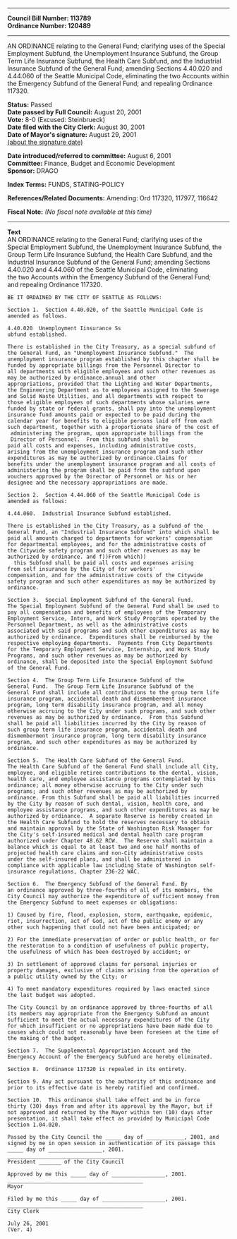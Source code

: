 * * * * *  
  
**Council Bill Number: [](#h0)[](#h2)113789**   
**Ordinance Number: 120489**  
  
* * * * *  
  
AN ORDINANCE relating to the General Fund; clarifying uses of the Special Employment Subfund, the Unemployment Insurance Subfund, the Group Term Life Insurance Subfund, the Health Care Subfund, and the Industrial Insurance Subfund of the General Fund; amending Sections 4.40.020 and 4.44.060 of the Seattle Municipal Code, eliminating the two Accounts within the Emergency Subfund of the General Fund; and repealing Ordinance 117320.  
  
**Status:** Passed   
**Date passed by Full Council:** August 20, 2001   
**Vote:** 8-0 (Excused: Steinbrueck)   
**Date filed with the City Clerk:** August 30, 2001   
**Date of Mayor's signature:** August 29, 2001   
[(about the signature date)](/~public/approvaldate.htm)   
  
  
**Date introduced/referred to committee:** August 6, 2001   
**Committee:** Finance, Budget and Economic Development   
**Sponsor:** DRAGO   
  
**Index Terms:** FUNDS, STATING-POLICY  
  
**References/Related Documents:** Amending: Ord 117320, 117977, 116642  
  
**Fiscal Note:** *(No fiscal note available at this time)*  
  
* * * * *  
  
**Text**  
    AN ORDINANCE relating to the General Fund; clarifying uses of the  
    Special Employment Subfund, the Unemployment Insurance Subfund, the  
    Group Term Life Insurance Subfund, the Health Care Subfund, and the  
    Industrial Insurance Subfund of the General Fund; amending Sections  
    4.40.020 and 4.44.060 of the Seattle Municipal Code, eliminating  
    the two Accounts within the Emergency Subfund of the General Fund;  
    and repealing Ordinance 117320.  
  
    BE IT ORDAINED BY THE CITY OF SEATTLE AS FOLLOWS:  
  
    Section 1.  Section 4.40.020, of the Seattle Municipal Code is  
    amended as follows.  
  
    4.40.020  Unemployment Iinsurance Ss  
    ubfund established.  
  
    There is established in the City Treasury, as a special subfund of  
    the General Fund, an "Unemployment Insurance Subfund."  The  
    unemployment insurance program established by this chapter shall be  
    funded by appropriate billings from the Personnel Director to  
    all departments with eligible employees and such other revenues as  
    may be authorized by ordinance.annual and other  
    appropriations, provided that the Lighting and Water Departments,  
    the Engineering Department as to employees assigned to the Sewerage  
    and Solid Waste Utilities, and all departments with respect to  
    those eligible employees of such departments whose salaries were  
    funded by state or federal grants, shall pay into the unemployment  
    insurance fund amounts paid or expected to be paid during the  
    calendar year for benefits to eligible persons laid off from each  
    such department, together with a proportionate share of the cost of  
     administering the program, upon appropriate billings from the  
     Director of Personnel.  From this subfund shall be  
    paid all costs and expenses, including administrative costs,  
    arising from the unemployment insurance program and such other  
    expenditures as may be authorized by ordinance.Claims for  
    benefits under the unemployment insurance program and all costs of  
    administering the program shall be paid from the subfund upon  
    vouchers approved by the Director of Personnel or his or her  
    designee and the necessary appropriations are made.  
  
    Section 2.  Section 4.44.060 of the Seattle Municipal Code is  
    amended as follows:  
  
    4.44.060.  Industrial Insurance Subfund established.  
  
    There is established in the City Treasury, as a subfund of the  
    General Fund, an "Industrial Insurance Subfund" into which shall be  
    paid all amounts charged to departments for workers' compensation  
    for departmental employees, and for the administrative costs of  
    the Citywide safety program and such other revenues as may be  
    authorized by ordinance. and f))From which))  
      this Subfund shall be paid all costs and expenses arising  
    from self insurance by the City of for workers'  
    compensation, and for the administrative costs of the Citywide  
    safety program and such other expenditures as may be authorized by  
    ordinance.  
  
    Section 3.  Special Employment Subfund of the General Fund.  
    The Special Employment Subfund of the General Fund shall be used to  
    pay all compensation and benefits of employees of the Temporary  
    Employment Service, Intern, and Work Study Programs operated by the  
    Personnel Department, as well as the administrative costs  
    associated with said programs and such other expenditures as may be  
    authorized by ordinance.  Expenditures shall be reimbursed by the  
    respective employing departments.  Payments from City Departments  
    for the Temporary Employment Service, Internship, and Work Study  
    Programs, and such other revenues as may be authorized by  
    ordinance, shall be deposited into the Special Employment Subfund  
    of the General Fund.  
  
    Section 4.  The Group Term Life Insurance Subfund of the  
    General Fund.  The Group Term Life Insurance Subfund of the  
    General Fund shall include all contributions to the group term life  
    insurance program, accidental death and dismemberment insurance  
    program, long term disability insurance program, and all money  
    otherwise accruing to the City under such programs, and such other  
    revenues as may be authorized by ordinance.  From this Subfund  
    shall be paid all liabilities incurred by the City by reason of  
    such group term life insurance program, accidental death and  
    dismemberment insurance program, long term disability insurance  
    program, and such other expenditures as may be authorized by  
    ordinance.  
  
    Section 5.  The Health Care Subfund of the General Fund.  
    The Health Care Subfund of the General Fund shall include all City,  
    employee, and eligible retiree contributions to the dental, vision,  
    health care, and employee assistance programs contemplated by this  
    ordinance; all money otherwise accruing to the City under such  
    programs; and such other revenues as may be authorized by  
    ordinance. From this Subfund shall be paid all liabilities incurred  
    by the City by reason of such dental, vision, health care, and  
    employee assistance programs, and such other expenditures as may be  
    authorized by ordinance.  A separate Reserve is hereby created in  
    the Health Care Subfund to hold the reserves necessary to obtain  
    and maintain approval by the State of Washington Risk Manager for  
    the City's self-insured medical and dental health care program  
    authorized under Chapter 48.62 RCW.  The Reserve shall maintain a  
    balance which is equal to at least two and one half months of  
    projected health care claims and non-City administrative costs  
    under the self-insured plans, and shall be administered in  
    compliance with applicable law including State of Washington self-  
    insurance regulations, Chapter 236-22 WAC.  
  
    Section 6.  The Emergency Subfund of the General Fund. By  
    an ordinance approved by three-fourths of all of its members, the  
    City Council may authorize the expenditure of sufficient money from  
    the Emergency Subfund to meet expenses or obligations:  
  
    1) Caused by fire, flood, explosion, storm, earthquake, epidemic,  
    riot, insurrection, act of God, act of the public enemy or any  
    other such happening that could not have been anticipated; or  
  
    2) For the immediate preservation of order or public health, or for  
    the restoration to a condition of usefulness of public property,  
    the usefulness of which has been destroyed by accident; or  
  
    3) In settlement of approved claims for personal injuries or  
    property damages, exclusive of claims arising from the operation of  
    a public utility owned by the City; or  
  
    4) To meet mandatory expenditures required by laws enacted since  
    the last budget was adopted.  
  
    The City Council by an ordinance approved by three-fourths of all  
    its members may appropriate from the Emergency Subfund an amount  
    sufficient to meet the actual necessary expenditures of the City  
    for which insufficient or no appropriations have been made due to  
    causes which could not reasonably have been foreseen at the time of  
    the making of the budget.  
  
    Section 7.  The Supplemental Appropriation Account and the  
    Emergency Account of the Emergency Subfund are hereby eliminated.  
  
    Section 8.  Ordinance 117320 is repealed in its entirety.  
  
    Section 9. Any act pursuant to the authority of this ordinance and  
    prior to its effective date is hereby ratified and confirmed.  
  
    Section 10.  This ordinance shall take effect and be in force  
    thirty (30) days from and after its approval by the Mayor, but if  
    not approved and returned by the Mayor within ten (10) days after  
    presentation, it shall take effect as provided by Municipal Code  
    Section 1.04.020.  
  
    Passed by the City Council the _____ day of ____________, 2001, and  
    signed by me in open session in authentication of its passage this  
    _____ day of _________________, 2001.  
    _____________________________________  
    President _______ of the City Council  
  
    Approved by me this _____ day of _________________, 2001.  
    ___________________________________________  
    Mayor  
  
    Filed by me this _____ day of ____________________, 2001.  
    ___________________________________________  
    City Clerk  
  
    July 26, 2001  
    (Ver. 4)  
